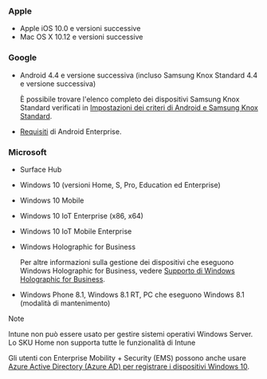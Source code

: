 

### <a name="apple"></a>Apple
- Apple iOS 10.0 e versioni successive
- Mac OS X 10.12 e versioni successive

### <a name="google"></a>Google
- Android 4.4 e versione successiva (incluso Samsung Knox Standard 4.4 e versione successiva)

  È possibile trovare l'elenco completo dei dispositivi Samsung Knox Standard verificati in [Impostazioni dei criteri di Android e Samsung Knox Standard](/intune/supported-devices-browsers#supported-samsung-knox-standard-devices).


- [Requisiti](https://support.google.com/work/android/answer/6174145?hl=en) di Android Enterprise.

### <a name="microsoft"></a>Microsoft

- Surface Hub
- Windows 10 (versioni Home, S, Pro, Education ed Enterprise)
- Windows 10 Mobile
- Windows 10 IoT Enterprise (x86, x64)
- Windows 10 IoT Mobile Enterprise
- Windows Holographic for Business

  Per altre informazioni sulla gestione dei dispositivi che eseguono Windows Holographic for Business, vedere [Supporto di Windows Holographic for Business](../windows-holographic-for-business.md).

- Windows Phone 8.1, Windows 8.1 RT, PC che eseguono Windows 8.1 (modalità di mantenimento)

> [!NOTE]
> Intune non può essere usato per gestire sistemi operativi Windows Server. Lo SKU Home non supporta tutte le funzionalità di Intune

Gli utenti con Enterprise Mobility + Security (EMS) possono anche usare [Azure Active Directory (Azure AD) per registrare i dispositivi Windows 10](/intune/windows-enroll).


